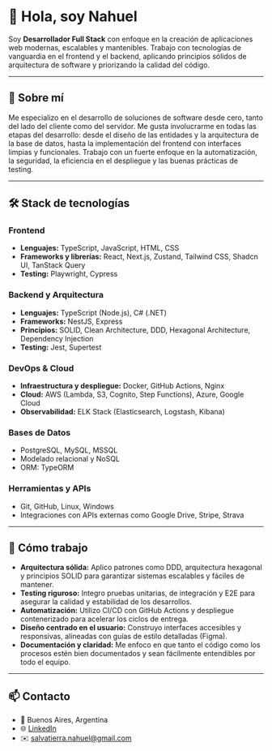 # 👋 Hola, soy Nahuel

Soy **Desarrollador Full Stack** con enfoque en la creación de aplicaciones web modernas, escalables y mantenibles. Trabajo con tecnologías de vanguardia en el frontend y el backend, aplicando principios sólidos de arquitectura de software y priorizando la calidad del código.

---

## 🧠 Sobre mí

Me especializo en el desarrollo de soluciones de software desde cero, tanto del lado del cliente como del servidor. Me gusta involucrarme en todas las etapas del desarrollo: desde el diseño de las entidades y la arquitectura de la base de datos, hasta la implementación del frontend con interfaces limpias y funcionales. Trabajo con un fuerte enfoque en la automatización, la seguridad, la eficiencia en el despliegue y las buenas prácticas de testing.

---

## 🛠️ Stack de tecnologías

### Frontend
- **Lenguajes:** TypeScript, JavaScript, HTML, CSS  
- **Frameworks y librerías:** React, Next.js, Zustand, Tailwind CSS, Shadcn UI, TanStack Query  
- **Testing:** Playwright, Cypress

### Backend y Arquitectura
- **Lenguajes:** TypeScript (Node.js), C# (.NET)  
- **Frameworks:** NestJS, Express  
- **Principios:** SOLID, Clean Architecture, DDD, Hexagonal Architecture, Dependency Injection  
- **Testing:** Jest, Supertest

### DevOps & Cloud
- **Infraestructura y despliegue:** Docker, GitHub Actions, Nginx  
- **Cloud:** AWS (Lambda, S3, Cognito, Step Functions), Azure, Google Cloud  
- **Observabilidad:** ELK Stack (Elasticsearch, Logstash, Kibana)

### Bases de Datos
- PostgreSQL, MySQL, MSSQL  
- Modelado relacional y NoSQL  
- ORM: TypeORM

### Herramientas y APIs
- Git, GitHub, Linux, Windows  
- Integraciones con APIs externas como Google Drive, Stripe, Strava

---

## 🧪 Cómo trabajo

- **Arquitectura sólida:** Aplico patrones como DDD, arquitectura hexagonal y principios SOLID para garantizar sistemas escalables y fáciles de mantener.
- **Testing riguroso:** Integro pruebas unitarias, de integración y E2E para asegurar la calidad y estabilidad de los desarrollos.
- **Automatización:** Utilizo CI/CD con GitHub Actions y despliegue contenerizado para acelerar los ciclos de entrega.
- **Diseño centrado en el usuario:** Construyo interfaces accesibles y responsivas, alineadas con guías de estilo detalladas (Figma).
- **Documentación y claridad:** Me enfoco en que tanto el código como los procesos estén bien documentados y sean fácilmente entendibles por todo el equipo.

---

## 📫 Contacto

- 📍 Buenos Aires, Argentina  
- 🌐 [LinkedIn](https://www.linkedin.com/in/nahu-dev)  
- ✉️ salvatierra.nahuel@gmail.com


<!---
Nahuel-Salvatierra/Nahuel-Salvatierra is a ✨ special ✨ repository because its `README.md` (this file) appears on your GitHub profile.
You can click the Preview link to take a look at your changes.
--->
